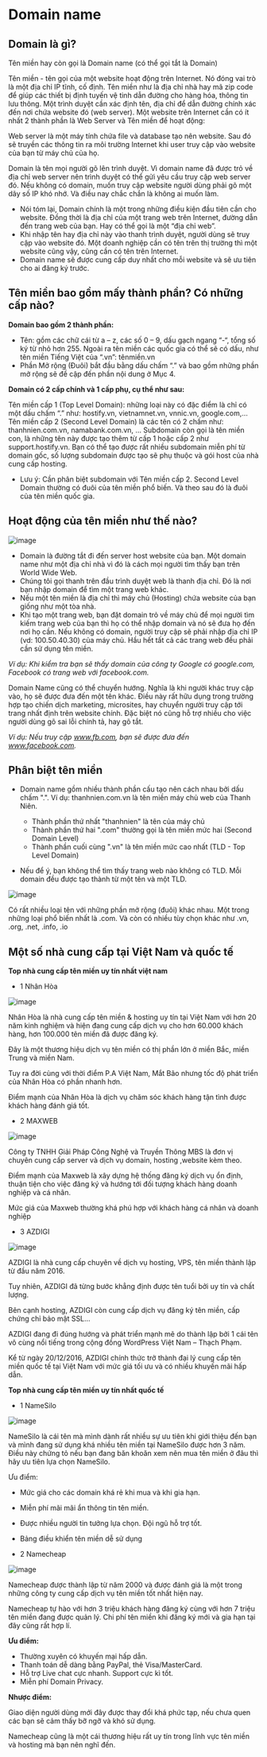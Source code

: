 # Domain name

## Domain là gì?

Tên miền hay còn gọi là Domain name (có thể gọi tắt là Domain)

Tên miền - tên gọi của một website hoạt động trên Internet. Nó đóng vai trò là một địa chỉ IP tĩnh, cố định. Tên miền như là địa chỉ nhà hay mã zip code để giúp các thiết bị định tuyến vệ tinh dẫn đường cho hàng hóa, thông tin lưu thông. Một trình duyệt cần xác định tên, địa chỉ để dẫn đường chính xác đến nơi chứa website đó (web server).
Một website trên Internet cần có ít nhất 2 thành phần là Web Server và Tên miền để hoạt động:

Web server là một máy tính chứa file và database tạo nên website. Sau đó sẽ truyền các thông tin ra môi trường Internet khi user truy cập vào website của bạn từ máy chủ của họ.

Domain là tên mọi người gõ lên trình duyệt. Vì domain name đã được trỏ về địa chỉ web server nên trình duyệt có thể gửi yêu cầu truy cập web server đó. Nếu không có domain, muốn truy cập website người dùng phải gõ một dãy số IP khó nhớ. Và điều nay chắc chắn là không ai muốn làm.

  - Nói tóm lại, Domain chính là một trong những điều kiện đầu tiên cần cho website. Đồng thời là địa chỉ của một trang web trên Internet, đường dẫn đến trang web của bạn. Hay có thể gọi là một “địa chỉ web”.
  - Khi nhập tên hay địa chỉ này vào thanh trình duyệt, người dùng sẽ truy cập vào website đó. Một doanh nghiệp cần có tên trên thị trường thì một website cũng vậy, cũng cần có tên trên Internet.
  - Domain name sẽ được cung cấp duy nhất cho mỗi website và sẽ ưu tiên cho ai đăng ký trước.

## Tên miền bao gồm mấy thành phần? Có những cấp nào?

**Domain bao gồm 2 thành phần:**

  - Tên: gồm các chữ cái từ a – z, các số 0 – 9, dấu gạch ngang “-“, tổng số ký từ nhỏ hơn 255. Ngoài ra tên miền các quốc gia có thể sẽ có dấu, như tên miền Tiếng Việt của “.vn”: tênmiền.vn
  - Phần Mở rộng (Đuôi) bắt đầu bằng dấu chấm “.” và bao gồm những phần mở rộng sẽ đề cập đến phần nội dung ở Mục 4.

**Domain có 2 cấp chính và 1 cấp phụ, cụ thể như sau:**

Tên miền cấp 1 (Top Level Domain): những loại này có đặc điểm là chỉ có một dấu chấm “.” như: hostify.vn, vietnamnet.vn, vnnic.vn, google.com,…
Tên miền cấp 2 (Second Level Domain) là các tên có 2 chấm như: thanhnien.com.vn, namabank.com.vn, …
Subdomain còn gọi là tên miền con, là những tên này được tạo thêm từ cấp 1 hoặc cấp 2 như support.hostify.vn. Bạn có thể tạo được rất nhiều subdomain miễn phí từ domain gốc, số lượng subdomain được tạo sẽ phụ thuộc và gói host của nhà cung cấp hosting.
* Lưu ý: Cần phân biệt subdomain với Tên miền cấp 2. Second Level Domain thường có đuôi của tên miền phổ biến. Và theo sau đó là đuôi của tên miền quốc gia.


## Hoạt động của tên miền như thế nào?

![image](https://user-images.githubusercontent.com/62273292/158509437-926fcac1-cd9e-4889-9992-f2d053ddb685.png)

- Domain là đường tắt đi đến server host website của bạn. Một domain name như một địa chỉ nhà vì đó là cách mọi người tìm thấy bạn trên World Wide Web.
- Chúng tôi gọi thanh trên đầu trình duyệt web là thanh địa chỉ. Đó là nơi bạn nhập domain để tìm một trang web khác.
- Nếu một tên miền là địa chỉ thì máy chủ (Hosting) chứa website của bạn giống như một tòa nhà.
- Khi tạo một trang web, bạn đặt domain trỏ về máy chủ để mọi người tìm kiếm trang web của bạn thì họ có thể nhập domain và nó sẽ đưa họ đến nơi họ cần. Nếu không có domain, người truy cập sẽ phải nhập địa chỉ IP (vd: 100.50.40.30) của máy chủ. Hầu hết tất cả các trang web đều phải cần sử dụng tên miền.

*Ví dụ: Khi kiểm tra bạn sẽ thấy domain của công ty Google có google.com, Facebook có trang web với facebook.com.*

Domain Name cũng có thể chuyển hướng. Nghĩa là khi người khác truy cập vào, họ sẽ được đưa đến một tên khác. Điều này rất hữu dụng trong trường hợp tạo chiến dịch marketing, microsites, hay chuyển người truy cập tới trang nhất định trên website chính. Đặc biệt nó cũng hỗ trợ nhiều cho việc người dùng gõ sai lỗi chính tả, hay gõ tắt.

*Ví dụ: Nếu truy cập www.fb.com, bạn sẽ được đưa đến www.facebook.com.*

## Phân biệt tên miền 

  - Domain name gồm nhiều thành phần cấu tạo nên cách nhau bởi dấu chấm ".". Ví dụ: thanhnien.com.vn là tên miền máy chủ web của Thanh Niên.
    - Thành phần thứ nhất "thanhnien" là tên của máy chủ
    - Thành phần thứ hai ".com" thường gọi là tên miền mức hai (Second Domain Level)
    - Thành phần cuối cùng ".vn" là tên miền mức cao nhất (TLD - Top Level Domain)

  - Nếu để ý, bạn không thể tìm thấy trang web nào không có TLD. Mỗi domain đều được tạo thành từ một tên và một TLD.

![image](https://user-images.githubusercontent.com/62273292/158510997-2556faba-546f-4dc2-8787-f960673b3756.png)

Có rất nhiều loại tên với những phần mở rộng (đuôi) khác nhau. Một trong những loại phổ biến nhất là .com. Và còn có nhiều tùy chọn khác như .vn, .org, .net, .info, .io

## Một số nhà cung cấp tại Việt Nam và quốc tế

**Top nhà cung cấp tên miền uy tín nhất việt nam**
- 1 Nhân Hòa

![image](https://user-images.githubusercontent.com/62273292/158511784-f1042a12-a0c2-4117-816f-b5094a46b47f.png)

Nhân Hòa là nhà cung cấp tên miền & hosting uy tín tại Việt Nam với hơn 20 năm kinh nghiệm và hiện đang cung cấp dịch vụ cho hơn 60.000 khách hàng, hơn 100.000 tên miền đã được đăng ký.

Đây là một thương hiệu dịch vụ tên miền có thị phần lớn ở miền Bắc, miền Trung và miền Nam.

Tuy ra đời cùng với thời điểm P.A Việt Nam, Mắt Bão nhưng tốc độ phát triển của Nhân Hòa có phần nhanh hơn.

Điểm mạnh của Nhân Hòa là dịch vụ chăm sóc khách hàng tận tình được khách hàng đánh giá tốt.

- 2 MAXWEB

![image](https://user-images.githubusercontent.com/62273292/158511956-d90b0c6f-cac7-4625-8c05-d5b7831c780b.png)


Công ty TNHH Giải Pháp Công Nghệ và Truyền Thông MBS là đơn vị  chuyên cung cấp server và dịch vụ domain, hosting ,website kèm theo.

Điểm mạnh của Maxweb là xây dựng hệ thống đăng ký dịch vụ ổn định, thuận tiện cho việc đăng ký và hướng tới đối tượng khách hàng doanh nghiệp và cá nhân.

Mức giá của Maxweb thường khá phú hợp với khách hàng cá nhân và doanh nghiệp

- 3 AZDIGI

![image](https://user-images.githubusercontent.com/62273292/158512004-dfa5529e-30f1-4fbe-b26d-dccf2aee3991.png)

AZDIGI là nhà cung cấp chuyên về dịch vụ hosting, VPS, tên miền thành lập từ đầu năm 2016.

Tuy nhiên, AZDIGI đã từng bước khẳng định được tên tuổi bởi uy tín và chất lượng.

Bên cạnh hosting, AZDIGI còn cung cấp dịch vụ đăng ký tên miền, cấp chứng chỉ bảo mật SSL…

AZDIGI đang đi đúng hướng và phát triển mạnh mẽ do thành lập bởi 1 cái tên vô cùng nổi tiếng trong cộng đồng WordPress Việt Nam – Thạch Phạm.

Kể từ ngày 20/12/2016, AZDIGI chính thức trở thành đại lý cung cấp tên miền quốc tế tại Việt Nam với mức giá tối ưu và có nhiều khuyến mãi hấp dẫn.

**Top nhà cung cấp tên miền uy tín nhất quốc tế**

- 1 NameSilo

![image](https://user-images.githubusercontent.com/62273292/158512246-38d1905b-52d8-4086-8886-b5bcfe790ce2.png)


NameSilo là cái tên mà mình dành rất nhiều sự ưu tiên khi giới thiệu đến bạn và mình đang sử dụng khá nhiều tên miền tại NameSilo được hơn 3 năm. Điều này chứng tỏ nếu bạn đang băn khoăn xem nên mua tên miền ở đâu thì hãy ưu tiên lựa chọn NameSilo.

Ưu điểm:

  - Mức giá cho các domain khá rẻ khi mua và khi gia hạn.
  - Miễn phí mãi mãi ẩn thông tin tên miền. 
  - Được nhiều người tin tưởng lựa chọn. Đội ngũ hỗ trợ tốt. 
  - Bảng điều khiển tên miền dễ sử dụng


- 2 Namecheap

![image](https://user-images.githubusercontent.com/62273292/158512487-a969dcaf-6ca6-44df-a070-74adae33862c.png)


Namecheap được thành lập từ năm 2000 và được đánh giá là một trong những công ty cung cấp dịch vụ tên miền tốt nhất hiện nay. 

Namecheap tự hào với hơn 3 triệu khách hàng đăng ký cùng với hơn 7 triệu tên miền đang được quản lý. Chi phí tên miền khi đăng ký mới và gia hạn tại đây cũng rất hợp lí.

**Ưu điểm:**

- Thường xuyên có khuyến mại hấp dẫn. 
- Thanh toán dễ dàng bằng PayPal, thẻ Visa/MasterCard. 
- Hỗ trợ Live chat cực nhanh. Support cực kì tốt. 
- Miễn phí Domain Privacy. 


**Nhược điểm:**

Giao diện người dùng mới đây được thay đổi khá phức tạp, nếu chưa quen các bạn sẽ cảm thấy bỡ ngỡ và khó sử dụng. 

Namecheap cũng là một cái thương hiệu rất uy tín trong lĩnh vực tên miền và hosting mà bạn nên nghĩ đến.

